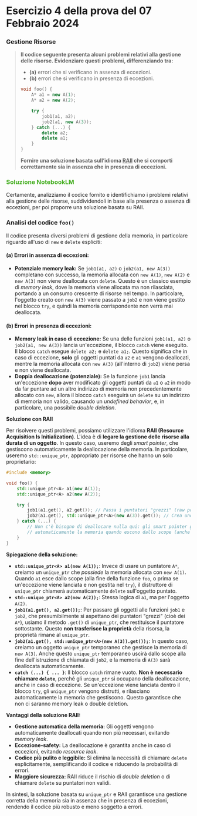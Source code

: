 # Esercizio 4 della prova del 07 Febbraio 2024

### Gestione Risorse

> **Il codice seguente presenta alcuni problemi relativi alla gestione delle risorse. Evidenziare questi problemi, differenziando tra:**
> - **(a)** errori che si verificano in assenza di eccezioni. 
> - **(b)** errori che si verificano in presenza di eccezioni.
>
> ```c++
> void foo() {
>     A* a1 = new A(1);
>     A* a2 = new A(2);
> 
>     try {
>         job1(a1, a2);
>         job2(a1, new A(3));
>     } catch (...) {
>         delete a2;
>         delete a1;
>     }
> }
> ```
> **Fornire una soluzione basata sull’idioma <u>RAII</u> che si comporti correttamente sia in assenza che in presenza di eccezioni.**

### <font color="#45ae21">Soluzione NotebookLM</font>

Certamente, analizziamo il codice fornito e identifichiamo i problemi relativi alla gestione delle risorse, suddividendoli in base alla presenza o assenza di eccezioni, per poi proporre una soluzione basata su RAII.

### **Analisi del codice `foo()`**

Il codice presenta diversi problemi di gestione della memoria, in particolare riguardo all'uso di `new` e `delete` espliciti:

#### **(a) Errori in assenza di eccezioni:**

*   **Potenziale memory leak:** Se `job1(a1, a2)` o `job2(a1, new A(3))` completano con successo, la memoria allocata con `new A(1)`, `new A(2)` e `new A(3)` non viene deallocata con `delete`. Questo è un classico esempio di *memory leak*, dove la memoria viene allocata ma non rilasciata, portando a un consumo crescente di risorse nel tempo. In particolare, l'oggetto creato con `new A(3)` viene passato a `job2` e non viene gestito nel blocco `try`, e quindi la memoria corrispondente non verrà mai deallocata.

#### **(b) Errori in presenza di eccezioni:**

*   **Memory leak in caso di eccezione:** Se una delle funzioni `job1(a1, a2)` o `job2(a1, new A(3))` lancia un'eccezione, il blocco `catch` viene eseguito. Il blocco `catch` esegue `delete a2;` e `delete a1;`. Questo significa che in caso di eccezione, **solo** gli oggetti puntati da `a2` e `a1` vengono deallocati, mentre la memoria allocata con `new A(3)` (all'interno di `job2`) viene persa e non viene deallocata.
*   **Doppia deallocazione (potenziale):** Se la funzione `job1` lancia un'eccezione **dopo** aver modificato gli oggetti puntati da `a1` o `a2`  in modo da far puntare ad un altro indirizzo di memoria non precedentemente allocato con `new`,  allora il blocco `catch` eseguirà un `delete` su un indirizzo di memoria non valido, causando un *undefined behavior*, e, in particolare, una possibile *double deletion*.

**Soluzione con RAII**

Per risolvere questi problemi, possiamo utilizzare l'idioma **RAII (Resource Acquisition Is Initialization)**. L'idea è di **legare la gestione delle risorse alla durata di un oggetto**. In questo caso, useremo degli *smart pointer*, che gestiscono automaticamente la deallocazione della memoria. In particolare, useremo `std::unique_ptr`, appropriato per risorse che hanno un solo proprietario:

```c++
#include <memory>

void foo() {
    std::unique_ptr<A> a1(new A(1));
    std::unique_ptr<A> a2(new A(2));

    try {
        job1(a1.get(), a2.get()); // Passa i puntatori "grezzi" (raw pointers) alle funzioni job1 e job2.
        job2(a1.get(), std::unique_ptr<A>(new A(3)).get()); // Crea uno smart pointer temporaneo per A(3)
    } catch (...) {
        // Non c'è bisogno di deallocare nulla qui: gli smart pointer gestiscono
        // automaticamente la memoria quando escono dallo scope (anche in caso di eccezione)
    }
}
```

**Spiegazione della soluzione:**

*   **`std::unique_ptr<A> a1(new A(1));`**:  Invece di usare un puntatore `A*`, creiamo un `unique_ptr` che *possiede* la memoria allocata con `new A(1)`. Quando `a1` esce dallo scope (alla fine della funzione `foo`, o prima se un'eccezione viene lanciata e non gestita nel `try`), il distruttore di `unique_ptr` chiamerà automaticamente `delete` sull'oggetto puntato.
*    **`std::unique_ptr<A> a2(new A(2));`**: Stessa logica di `a1`, ma per l'oggetto `A(2)`.
*   **`job1(a1.get(), a2.get());`**: Per passare gli oggetti alle funzioni `job1` e `job2`, che presumibilmente si aspettano dei puntatori "grezzi" (cioè dei `A*`), usiamo il metodo `.get()` di `unique_ptr`, che restituisce il puntatore sottostante. Questo **non trasferisce la proprietà** della risorsa, la proprietà rimane al `unique_ptr`.
*   **`job2(a1.get(), std::unique_ptr<A>(new A(3)).get());`**: In questo caso, creiamo un oggetto `unique_ptr` temporaneo che gestisce la memoria di `new A(3)`. Anche questo `unique_ptr` temporaneo uscirà dallo scope alla fine dell'istruzione di chiamata di `job2`, e la memoria di `A(3)` sarà deallocata automaticamente.
*   **`catch (...) { ... }`**: Il blocco `catch` rimane vuoto. **Non è necessario chiamare `delete`**, perché gli `unique_ptr` si occupano della deallocazione, anche in caso di eccezione. Se un'eccezione viene lanciata dentro il blocco `try`, gli `unique_ptr` vengono distrutti, e rilasciano automaticamente la memoria che gestiscono. Questo garantisce che non ci saranno memory leak o double deletion.

**Vantaggi della soluzione RAII:**

*   **Gestione automatica della memoria:** Gli oggetti vengono automaticamente deallocati quando non più necessari, evitando *memory leak*.
*   **Eccezione-safety:** La deallocazione è garantita anche in caso di eccezioni, evitando *resource leak*.
*   **Codice più pulito e leggibile:** Si elimina la necessità di chiamare `delete` esplicitamente, semplificando il codice e riducendo la probabilità di errori.
*   **Maggiore sicurezza:** RAII riduce il rischio di  *double deletion* o di chiamare `delete` su puntatori non validi.

In sintesi, la soluzione basata su `unique_ptr` e RAII garantisce una gestione corretta della memoria sia in assenza che in presenza di eccezioni, rendendo il codice più robusto e meno soggetto a errori.
